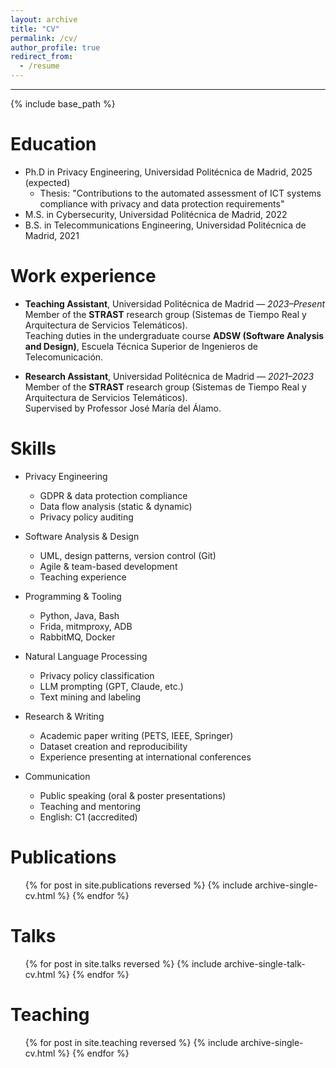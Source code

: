 ```yaml
---
layout: archive
title: "CV"
permalink: /cv/
author_profile: true
redirect_from:
  - /resume
---
```

---

{% include base_path %}

Education
======
* Ph.D in Privacy Engineering, Universidad Politécnica de Madrid, 2025 (expected)
  * Thesis: "Contributions to the automated assessment of ICT systems compliance with privacy and data protection requirements"
* M.S. in Cybersecurity, Universidad Politécnica de Madrid, 2022
* B.S. in Telecommunications Engineering, Universidad Politécnica de Madrid, 2021

Work experience
======
* **Teaching Assistant**, Universidad Politécnica de Madrid — *2023–Present*  
  Member of the **STRAST** research group (Sistemas de Tiempo Real y Arquitectura de Servicios Telemáticos).  
  Teaching duties in the undergraduate course **ADSW (Software Analysis and Design)**, Escuela Técnica Superior de Ingenieros de Telecomunicación.

* **Research Assistant**, Universidad Politécnica de Madrid — *2021–2023*  
  Member of the **STRAST** research group (Sistemas de Tiempo Real y Arquitectura de Servicios Telemáticos).  
  Supervised by Professor José María del Álamo.

Skills
======

* Privacy Engineering
  * GDPR & data protection compliance
  * Data flow analysis (static & dynamic)
  * Privacy policy auditing

* Software Analysis & Design
  * UML, design patterns, version control (Git)
  * Agile & team-based development
  * Teaching experience

* Programming & Tooling
  * Python, Java, Bash
  * Frida, mitmproxy, ADB
  * RabbitMQ, Docker

* Natural Language Processing
  * Privacy policy classification
  * LLM prompting (GPT, Claude, etc.)
  * Text mining and labeling

* Research & Writing
  * Academic paper writing (PETS, IEEE, Springer)
  * Dataset creation and reproducibility
  * Experience presenting at international conferences

* Communication
  * Public speaking (oral & poster presentations)
  * Teaching and mentoring
  * English: C1 (accredited)

Publications
======
  <ul>{% for post in site.publications reversed %}
    {% include archive-single-cv.html %}
  {% endfor %}</ul>
  
Talks
======
  <ul>{% for post in site.talks reversed %}
    {% include archive-single-talk-cv.html  %}
  {% endfor %}</ul>
  
Teaching
======
  <ul>{% for post in site.teaching reversed %}
    {% include archive-single-cv.html %}
  {% endfor %}</ul>
  